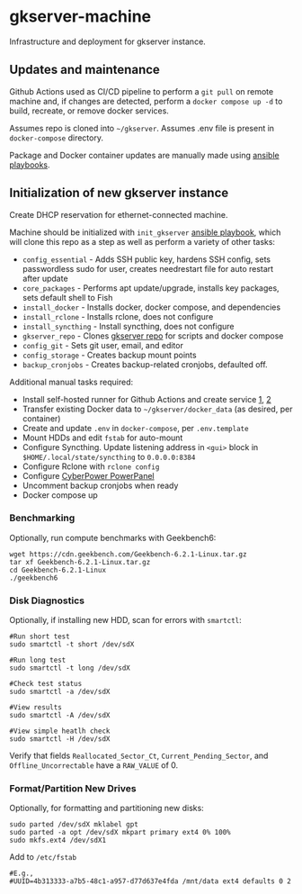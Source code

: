 # gkserver-machine
Infrastructure and deployment for gkserver instance.

## Updates and maintenance
Github Actions used as CI/CD pipeline to perform a `git pull` on remote machine and, if changes are detected, perform a `docker compose up -d` to build, recreate, or remove docker services.

Assumes repo is cloned into `~/gkserver`.
Assumes .env file is present in `docker-compose` directory.

Package and Docker container updates are manually made using [ansible playbooks](https://github.com/rycolos/gklab-ansible/tree/main).

## Initialization of new gkserver instance
Create DHCP reservation for ethernet-connected machine.

Machine should be initialized with `init_gkserver` [ansible playbook](https://github.com/rycolos/gklab-ansible), which will clone this repo as a step as well as perform a variety of other tasks:
* `config_essential` - Adds SSH public key, hardens SSH config, sets passwordless sudo for user, creates needrestart file for auto restart after update
* `core_packages` - Performs apt update/upgrade, installs key packages, sets default shell to Fish
* `install_docker` - Installs docker, docker compose, and dependencies
* `install_rclone` - Installs rclone, does not configure
* `install_syncthing` - Install syncthing, does not configure
* `gkserver_repo` - Clones [gkserver repo](https://github.com/rycolos/gkserver-config/tree/main) for scripts and docker compose
* `config_git` - Sets git user, email, and editor
* `config_storage` - Creates backup mount points
* `backup_cronjobs` - Creates backup-related cronjobs, defaulted off. 

Additional manual tasks required:
* Install self-hosted runner for Github Actions and create service [1](https://docs.github.com/en/actions/hosting-your-own-runners/managing-self-hosted-runners/adding-self-hosted-runners), [2](https://docs.github.com/en/actions/hosting-your-own-runners/managing-self-hosted-runners/configuring-the-self-hosted-runner-application-as-a-service)
* Transfer existing Docker data to `~/gkserver/docker_data` (as desired, per container)
* Create and update `.env` in `docker-compose`, per `.env.template`
* Mount HDDs and edit `fstab` for auto-mount
* Configure Syncthing. Update listening address in `<gui>` block in `$HOME/.local/state/syncthing` to `0.0.0.0:8384`
* Configure Rclone with `rclone config`
* Configure [CyberPower PowerPanel](https://www.cyberpowersystems.com/product/software/power-panel-personal/powerpanel-for-linux/)
* Uncomment backup cronjobs when ready
* Docker compose up

### Benchmarking
Optionally, run compute benchmarks with Geekbench6:
```
wget https://cdn.geekbench.com/Geekbench-6.2.1-Linux.tar.gz
tar xf Geekbench-6.2.1-Linux.tar.gz
cd Geekbench-6.2.1-Linux
./geekbench6
```

### Disk Diagnostics
Optionally, if installing new HDD, scan for errors with `smartctl`:
```
#Run short test
sudo smartctl -t short /dev/sdX

#Run long test
sudo smartctl -t long /dev/sdX

#Check test status
sudo smartctl -a /dev/sdX

#View results
sudo smartctl -A /dev/sdX

#View simple heatlh check
sudo smartctl -H /dev/sdX
```

Verify that fields `Reallocated_Sector_Ct`, `Current_Pending_Sector`, and `Offline_Uncorrectable` have a `RAW_VALUE` of 0.

### Format/Partition New Drives
Optionally, for formatting and partitioning new disks:
```
sudo parted /dev/sdX mklabel gpt
sudo parted -a opt /dev/sdX mkpart primary ext4 0% 100%
sudo mkfs.ext4 /dev/sdX1
```

Add to `/etc/fstab`
```
#E.g., 
#UUID=4b313333-a7b5-48c1-a957-d77d637e4fda /mnt/data ext4 defaults 0 2
```


